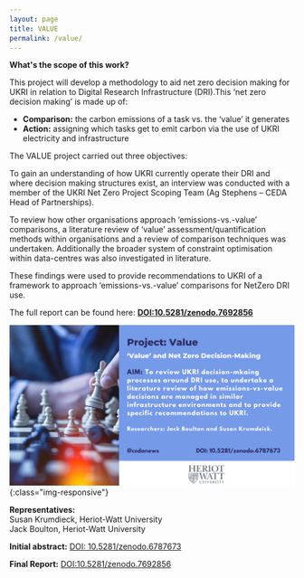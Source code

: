 ```yaml
---
layout: page
title: VALUE
permalink: /value/
---
```


**What's the scope of this work?** <br>

This project will develop a methodology to aid net zero decision making for UKRI in relation to Digital Research Infrastructure (DRI).This ‘net zero decision making’ is made up of:
- **Comparison:** the carbon emissions of a task vs. the ‘value’ it generates
- **Action:** assigning which tasks get to emit carbon via the use of UKRI electricity and infrastructure

The VALUE project carried out three objectives: 

To gain an understanding of how UKRI currently operate their DRI and where decision making structures exist, an interview was conducted with a member of the UKRI Net Zero Project Scoping Team (Ag Stephens – CEDA Head of Partnerships). 

To review how other organisations approach ‘emissions-vs.-value’ comparisons, a literature review of ‘value’ assessment/quantification methods within organisations and a review of comparison techniques was undertaken. Additionally the broader system of constraint optimisation within data-centres was also investigated in literature.

These findings were used to provide recommendations to UKRI of a framework to approach ‘emissions-vs.-value’ comparisons for NetZero DRI use.

The full report can be found here: **[DOI:10.5281/zenodo.7692856](https://doi.org/10.5281/zenodo.7692856)**

![value](/images/6.png){:class="img-responsive"}

**Representatives:** <br>
Susan Krumdieck, Heriot-Watt University <br>
Jack Boulton, Heriot-Watt University <br>

**Initial abstract:** [DOI: 10.5281/zenodo.6787673](https://zenodo.org/record/6787673/)

**Final Report:** [DOI:10.5281/zenodo.7692856](https://doi.org/10.5281/zenodo.7692856)
